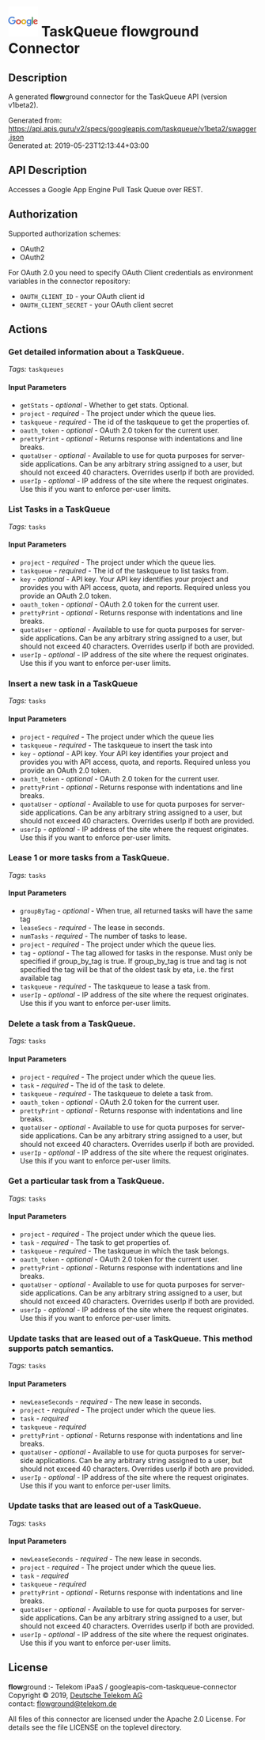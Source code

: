 # ![LOGO](logo.png) TaskQueue **flow**ground Connector

## Description

A generated **flow**ground connector for the TaskQueue API (version v1beta2).

Generated from: https://api.apis.guru/v2/specs/googleapis.com/taskqueue/v1beta2/swagger.json<br/>
Generated at: 2019-05-23T12:13:44+03:00

## API Description

Accesses a Google App Engine Pull Task Queue over REST.

## Authorization

Supported authorization schemes:
- OAuth2
- OAuth2

For OAuth 2.0 you need to specify OAuth Client credentials as environment variables in the connector repository:
* `OAUTH_CLIENT_ID` - your OAuth client id
* `OAUTH_CLIENT_SECRET` - your OAuth client secret

## Actions

### Get detailed information about a TaskQueue.

*Tags:* `taskqueues`

#### Input Parameters
* `getStats` - _optional_ - Whether to get stats. Optional.
* `project` - _required_ - The project under which the queue lies.
* `taskqueue` - _required_ - The id of the taskqueue to get the properties of.
* `oauth_token` - _optional_ - OAuth 2.0 token for the current user.
* `prettyPrint` - _optional_ - Returns response with indentations and line breaks.
* `quotaUser` - _optional_ - Available to use for quota purposes for server-side applications. Can be any arbitrary string assigned to a user, but should not exceed 40 characters. Overrides userIp if both are provided.
* `userIp` - _optional_ - IP address of the site where the request originates. Use this if you want to enforce per-user limits.

### List Tasks in a TaskQueue

*Tags:* `tasks`

#### Input Parameters
* `project` - _required_ - The project under which the queue lies.
* `taskqueue` - _required_ - The id of the taskqueue to list tasks from.
* `key` - _optional_ - API key. Your API key identifies your project and provides you with API access, quota, and reports. Required unless you provide an OAuth 2.0 token.
* `oauth_token` - _optional_ - OAuth 2.0 token for the current user.
* `prettyPrint` - _optional_ - Returns response with indentations and line breaks.
* `quotaUser` - _optional_ - Available to use for quota purposes for server-side applications. Can be any arbitrary string assigned to a user, but should not exceed 40 characters. Overrides userIp if both are provided.
* `userIp` - _optional_ - IP address of the site where the request originates. Use this if you want to enforce per-user limits.

### Insert a new task in a TaskQueue

*Tags:* `tasks`

#### Input Parameters
* `project` - _required_ - The project under which the queue lies
* `taskqueue` - _required_ - The taskqueue to insert the task into
* `key` - _optional_ - API key. Your API key identifies your project and provides you with API access, quota, and reports. Required unless you provide an OAuth 2.0 token.
* `oauth_token` - _optional_ - OAuth 2.0 token for the current user.
* `prettyPrint` - _optional_ - Returns response with indentations and line breaks.
* `quotaUser` - _optional_ - Available to use for quota purposes for server-side applications. Can be any arbitrary string assigned to a user, but should not exceed 40 characters. Overrides userIp if both are provided.
* `userIp` - _optional_ - IP address of the site where the request originates. Use this if you want to enforce per-user limits.

### Lease 1 or more tasks from a TaskQueue.

*Tags:* `tasks`

#### Input Parameters
* `groupByTag` - _optional_ - When true, all returned tasks will have the same tag
* `leaseSecs` - _required_ - The lease in seconds.
* `numTasks` - _required_ - The number of tasks to lease.
* `project` - _required_ - The project under which the queue lies.
* `tag` - _optional_ - The tag allowed for tasks in the response. Must only be specified if group_by_tag is true. If group_by_tag is true and tag is not specified the tag will be that of the oldest task by eta, i.e. the first available tag
* `taskqueue` - _required_ - The taskqueue to lease a task from.
* `userIp` - _optional_ - IP address of the site where the request originates. Use this if you want to enforce per-user limits.

### Delete a task from a TaskQueue.

*Tags:* `tasks`

#### Input Parameters
* `project` - _required_ - The project under which the queue lies.
* `task` - _required_ - The id of the task to delete.
* `taskqueue` - _required_ - The taskqueue to delete a task from.
* `oauth_token` - _optional_ - OAuth 2.0 token for the current user.
* `prettyPrint` - _optional_ - Returns response with indentations and line breaks.
* `quotaUser` - _optional_ - Available to use for quota purposes for server-side applications. Can be any arbitrary string assigned to a user, but should not exceed 40 characters. Overrides userIp if both are provided.
* `userIp` - _optional_ - IP address of the site where the request originates. Use this if you want to enforce per-user limits.

### Get a particular task from a TaskQueue.

*Tags:* `tasks`

#### Input Parameters
* `project` - _required_ - The project under which the queue lies.
* `task` - _required_ - The task to get properties of.
* `taskqueue` - _required_ - The taskqueue in which the task belongs.
* `oauth_token` - _optional_ - OAuth 2.0 token for the current user.
* `prettyPrint` - _optional_ - Returns response with indentations and line breaks.
* `quotaUser` - _optional_ - Available to use for quota purposes for server-side applications. Can be any arbitrary string assigned to a user, but should not exceed 40 characters. Overrides userIp if both are provided.
* `userIp` - _optional_ - IP address of the site where the request originates. Use this if you want to enforce per-user limits.

### Update tasks that are leased out of a TaskQueue. This method supports patch semantics.

*Tags:* `tasks`

#### Input Parameters
* `newLeaseSeconds` - _required_ - The new lease in seconds.
* `project` - _required_ - The project under which the queue lies.
* `task` - _required_
* `taskqueue` - _required_
* `prettyPrint` - _optional_ - Returns response with indentations and line breaks.
* `quotaUser` - _optional_ - Available to use for quota purposes for server-side applications. Can be any arbitrary string assigned to a user, but should not exceed 40 characters. Overrides userIp if both are provided.
* `userIp` - _optional_ - IP address of the site where the request originates. Use this if you want to enforce per-user limits.

### Update tasks that are leased out of a TaskQueue.

*Tags:* `tasks`

#### Input Parameters
* `newLeaseSeconds` - _required_ - The new lease in seconds.
* `project` - _required_ - The project under which the queue lies.
* `task` - _required_
* `taskqueue` - _required_
* `prettyPrint` - _optional_ - Returns response with indentations and line breaks.
* `quotaUser` - _optional_ - Available to use for quota purposes for server-side applications. Can be any arbitrary string assigned to a user, but should not exceed 40 characters. Overrides userIp if both are provided.
* `userIp` - _optional_ - IP address of the site where the request originates. Use this if you want to enforce per-user limits.

## License

**flow**ground :- Telekom iPaaS / googleapis-com-taskqueue-connector<br/>
Copyright © 2019, [Deutsche Telekom AG](https://www.telekom.de)<br/>
contact: flowground@telekom.de

All files of this connector are licensed under the Apache 2.0 License. For details
see the file LICENSE on the toplevel directory.
